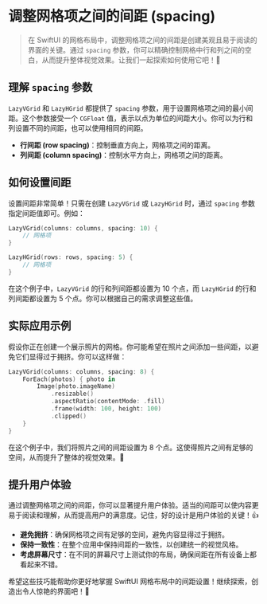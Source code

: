 ﻿# 调整网格项之间的间距 (spacing)

> 在 SwiftUI 的网格布局中，调整网格项之间的间距是创建美观且易于阅读的界面的关键。通过 `spacing` 参数，你可以精确控制网格中行和列之间的空白，从而提升整体视觉效果。让我们一起探索如何使用它吧！🚀

## 理解 `spacing` 参数

`LazyVGrid` 和 `LazyHGrid` 都提供了 `spacing` 参数，用于设置网格项之间的最小间距。这个参数接受一个 `CGFloat` 值，表示以点为单位的间距大小。你可以为行和列设置不同的间距，也可以使用相同的间距。

*   **行间距 (row spacing)**：控制垂直方向上，网格项之间的距离。
*   **列间距 (column spacing)**：控制水平方向上，网格项之间的距离。

## 如何设置间距

设置间距非常简单！只需在创建 `LazyVGrid` 或 `LazyHGrid` 时，通过 `spacing` 参数指定间距值即可。例如：

```swift
LazyVGrid(columns: columns, spacing: 10) {
    // 网格项
}

LazyHGrid(rows: rows, spacing: 5) {
    // 网格项
}
```

在这个例子中，`LazyVGrid` 的行和列间距都设置为 10 个点，而 `LazyHGrid` 的行和列间距都设置为 5 个点。你可以根据自己的需求调整这些值。

## 实际应用示例

假设你正在创建一个展示照片的网格。你可能希望在照片之间添加一些间距，以避免它们显得过于拥挤。你可以这样做：

```swift
LazyVGrid(columns: columns, spacing: 8) {
    ForEach(photos) { photo in
        Image(photo.imageName)
            .resizable()
            .aspectRatio(contentMode: .fill)
            .frame(width: 100, height: 100)
            .clipped()
    }
}
```

在这个例子中，我们将照片之间的间距设置为 8 个点。这使得照片之间有足够的空间，从而提升了整体的视觉效果。🎉

## 提升用户体验

通过调整网格项之间的间距，你可以显著提升用户体验。适当的间距可以使内容更易于阅读和理解，从而提高用户的满意度。记住，好的设计是用户体验的关键！👍

*   **避免拥挤**：确保网格项之间有足够的空间，避免内容显得过于拥挤。
*   **保持一致性**：在整个应用中保持间距的一致性，以创建统一的视觉风格。
*   **考虑屏幕尺寸**：在不同的屏幕尺寸上测试你的布局，确保间距在所有设备上都看起来不错。

希望这些技巧能帮助你更好地掌握 SwiftUI 网格布局中的间距设置！继续探索，创造出令人惊艳的界面吧！🌟



